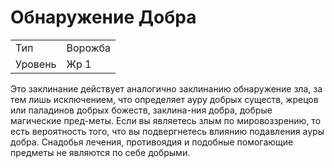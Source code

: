 # Обнаружение Добра
|         |         |
| ------- | ------- |
| Тип     | Ворожба |
| Уровень | Жр 1    |

Это заклинание действует аналогично  заклинанию обнаружение зла, за тем  лишь исключением, что определяет ауру  добрых существ, жрецов или паладинов  добрых божеств, заклина-ния добра, добрые магические пред-меты. Если вы являетесь злым по мировоззрению, то есть  вероятность того, что вы подвергнетесь  влиянию подавления ауры добра. Снадобья лечения, противоядия и подобные  помогающие предметы не являются по  себе добрыми.